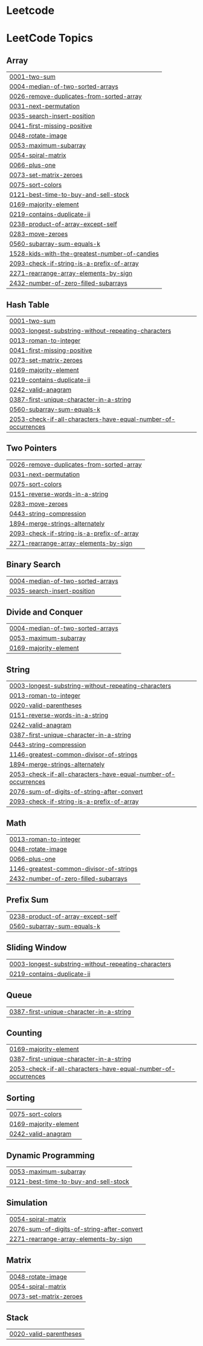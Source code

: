 # Leetcode
<!---LeetCode Topics Start-->
# LeetCode Topics
## Array
|  |
| ------- |
| [0001-two-sum](https://github.com/kiranmai1226/Leetcode/tree/master/0001-two-sum) |
| [0004-median-of-two-sorted-arrays](https://github.com/kiranmai1226/Leetcode/tree/master/0004-median-of-two-sorted-arrays) |
| [0026-remove-duplicates-from-sorted-array](https://github.com/kiranmai1226/Leetcode/tree/master/0026-remove-duplicates-from-sorted-array) |
| [0031-next-permutation](https://github.com/kiranmai1226/Leetcode/tree/master/0031-next-permutation) |
| [0035-search-insert-position](https://github.com/kiranmai1226/Leetcode/tree/master/0035-search-insert-position) |
| [0041-first-missing-positive](https://github.com/kiranmai1226/Leetcode/tree/master/0041-first-missing-positive) |
| [0048-rotate-image](https://github.com/kiranmai1226/Leetcode/tree/master/0048-rotate-image) |
| [0053-maximum-subarray](https://github.com/kiranmai1226/Leetcode/tree/master/0053-maximum-subarray) |
| [0054-spiral-matrix](https://github.com/kiranmai1226/Leetcode/tree/master/0054-spiral-matrix) |
| [0066-plus-one](https://github.com/kiranmai1226/Leetcode/tree/master/0066-plus-one) |
| [0073-set-matrix-zeroes](https://github.com/kiranmai1226/Leetcode/tree/master/0073-set-matrix-zeroes) |
| [0075-sort-colors](https://github.com/kiranmai1226/Leetcode/tree/master/0075-sort-colors) |
| [0121-best-time-to-buy-and-sell-stock](https://github.com/kiranmai1226/Leetcode/tree/master/0121-best-time-to-buy-and-sell-stock) |
| [0169-majority-element](https://github.com/kiranmai1226/Leetcode/tree/master/0169-majority-element) |
| [0219-contains-duplicate-ii](https://github.com/kiranmai1226/Leetcode/tree/master/0219-contains-duplicate-ii) |
| [0238-product-of-array-except-self](https://github.com/kiranmai1226/Leetcode/tree/master/0238-product-of-array-except-self) |
| [0283-move-zeroes](https://github.com/kiranmai1226/Leetcode/tree/master/0283-move-zeroes) |
| [0560-subarray-sum-equals-k](https://github.com/kiranmai1226/Leetcode/tree/master/0560-subarray-sum-equals-k) |
| [1528-kids-with-the-greatest-number-of-candies](https://github.com/kiranmai1226/Leetcode/tree/master/1528-kids-with-the-greatest-number-of-candies) |
| [2093-check-if-string-is-a-prefix-of-array](https://github.com/kiranmai1226/Leetcode/tree/master/2093-check-if-string-is-a-prefix-of-array) |
| [2271-rearrange-array-elements-by-sign](https://github.com/kiranmai1226/Leetcode/tree/master/2271-rearrange-array-elements-by-sign) |
| [2432-number-of-zero-filled-subarrays](https://github.com/kiranmai1226/Leetcode/tree/master/2432-number-of-zero-filled-subarrays) |
## Hash Table
|  |
| ------- |
| [0001-two-sum](https://github.com/kiranmai1226/Leetcode/tree/master/0001-two-sum) |
| [0003-longest-substring-without-repeating-characters](https://github.com/kiranmai1226/Leetcode/tree/master/0003-longest-substring-without-repeating-characters) |
| [0013-roman-to-integer](https://github.com/kiranmai1226/Leetcode/tree/master/0013-roman-to-integer) |
| [0041-first-missing-positive](https://github.com/kiranmai1226/Leetcode/tree/master/0041-first-missing-positive) |
| [0073-set-matrix-zeroes](https://github.com/kiranmai1226/Leetcode/tree/master/0073-set-matrix-zeroes) |
| [0169-majority-element](https://github.com/kiranmai1226/Leetcode/tree/master/0169-majority-element) |
| [0219-contains-duplicate-ii](https://github.com/kiranmai1226/Leetcode/tree/master/0219-contains-duplicate-ii) |
| [0242-valid-anagram](https://github.com/kiranmai1226/Leetcode/tree/master/0242-valid-anagram) |
| [0387-first-unique-character-in-a-string](https://github.com/kiranmai1226/Leetcode/tree/master/0387-first-unique-character-in-a-string) |
| [0560-subarray-sum-equals-k](https://github.com/kiranmai1226/Leetcode/tree/master/0560-subarray-sum-equals-k) |
| [2053-check-if-all-characters-have-equal-number-of-occurrences](https://github.com/kiranmai1226/Leetcode/tree/master/2053-check-if-all-characters-have-equal-number-of-occurrences) |
## Two Pointers
|  |
| ------- |
| [0026-remove-duplicates-from-sorted-array](https://github.com/kiranmai1226/Leetcode/tree/master/0026-remove-duplicates-from-sorted-array) |
| [0031-next-permutation](https://github.com/kiranmai1226/Leetcode/tree/master/0031-next-permutation) |
| [0075-sort-colors](https://github.com/kiranmai1226/Leetcode/tree/master/0075-sort-colors) |
| [0151-reverse-words-in-a-string](https://github.com/kiranmai1226/Leetcode/tree/master/0151-reverse-words-in-a-string) |
| [0283-move-zeroes](https://github.com/kiranmai1226/Leetcode/tree/master/0283-move-zeroes) |
| [0443-string-compression](https://github.com/kiranmai1226/Leetcode/tree/master/0443-string-compression) |
| [1894-merge-strings-alternately](https://github.com/kiranmai1226/Leetcode/tree/master/1894-merge-strings-alternately) |
| [2093-check-if-string-is-a-prefix-of-array](https://github.com/kiranmai1226/Leetcode/tree/master/2093-check-if-string-is-a-prefix-of-array) |
| [2271-rearrange-array-elements-by-sign](https://github.com/kiranmai1226/Leetcode/tree/master/2271-rearrange-array-elements-by-sign) |
## Binary Search
|  |
| ------- |
| [0004-median-of-two-sorted-arrays](https://github.com/kiranmai1226/Leetcode/tree/master/0004-median-of-two-sorted-arrays) |
| [0035-search-insert-position](https://github.com/kiranmai1226/Leetcode/tree/master/0035-search-insert-position) |
## Divide and Conquer
|  |
| ------- |
| [0004-median-of-two-sorted-arrays](https://github.com/kiranmai1226/Leetcode/tree/master/0004-median-of-two-sorted-arrays) |
| [0053-maximum-subarray](https://github.com/kiranmai1226/Leetcode/tree/master/0053-maximum-subarray) |
| [0169-majority-element](https://github.com/kiranmai1226/Leetcode/tree/master/0169-majority-element) |
## String
|  |
| ------- |
| [0003-longest-substring-without-repeating-characters](https://github.com/kiranmai1226/Leetcode/tree/master/0003-longest-substring-without-repeating-characters) |
| [0013-roman-to-integer](https://github.com/kiranmai1226/Leetcode/tree/master/0013-roman-to-integer) |
| [0020-valid-parentheses](https://github.com/kiranmai1226/Leetcode/tree/master/0020-valid-parentheses) |
| [0151-reverse-words-in-a-string](https://github.com/kiranmai1226/Leetcode/tree/master/0151-reverse-words-in-a-string) |
| [0242-valid-anagram](https://github.com/kiranmai1226/Leetcode/tree/master/0242-valid-anagram) |
| [0387-first-unique-character-in-a-string](https://github.com/kiranmai1226/Leetcode/tree/master/0387-first-unique-character-in-a-string) |
| [0443-string-compression](https://github.com/kiranmai1226/Leetcode/tree/master/0443-string-compression) |
| [1146-greatest-common-divisor-of-strings](https://github.com/kiranmai1226/Leetcode/tree/master/1146-greatest-common-divisor-of-strings) |
| [1894-merge-strings-alternately](https://github.com/kiranmai1226/Leetcode/tree/master/1894-merge-strings-alternately) |
| [2053-check-if-all-characters-have-equal-number-of-occurrences](https://github.com/kiranmai1226/Leetcode/tree/master/2053-check-if-all-characters-have-equal-number-of-occurrences) |
| [2076-sum-of-digits-of-string-after-convert](https://github.com/kiranmai1226/Leetcode/tree/master/2076-sum-of-digits-of-string-after-convert) |
| [2093-check-if-string-is-a-prefix-of-array](https://github.com/kiranmai1226/Leetcode/tree/master/2093-check-if-string-is-a-prefix-of-array) |
## Math
|  |
| ------- |
| [0013-roman-to-integer](https://github.com/kiranmai1226/Leetcode/tree/master/0013-roman-to-integer) |
| [0048-rotate-image](https://github.com/kiranmai1226/Leetcode/tree/master/0048-rotate-image) |
| [0066-plus-one](https://github.com/kiranmai1226/Leetcode/tree/master/0066-plus-one) |
| [1146-greatest-common-divisor-of-strings](https://github.com/kiranmai1226/Leetcode/tree/master/1146-greatest-common-divisor-of-strings) |
| [2432-number-of-zero-filled-subarrays](https://github.com/kiranmai1226/Leetcode/tree/master/2432-number-of-zero-filled-subarrays) |
## Prefix Sum
|  |
| ------- |
| [0238-product-of-array-except-self](https://github.com/kiranmai1226/Leetcode/tree/master/0238-product-of-array-except-self) |
| [0560-subarray-sum-equals-k](https://github.com/kiranmai1226/Leetcode/tree/master/0560-subarray-sum-equals-k) |
## Sliding Window
|  |
| ------- |
| [0003-longest-substring-without-repeating-characters](https://github.com/kiranmai1226/Leetcode/tree/master/0003-longest-substring-without-repeating-characters) |
| [0219-contains-duplicate-ii](https://github.com/kiranmai1226/Leetcode/tree/master/0219-contains-duplicate-ii) |
## Queue
|  |
| ------- |
| [0387-first-unique-character-in-a-string](https://github.com/kiranmai1226/Leetcode/tree/master/0387-first-unique-character-in-a-string) |
## Counting
|  |
| ------- |
| [0169-majority-element](https://github.com/kiranmai1226/Leetcode/tree/master/0169-majority-element) |
| [0387-first-unique-character-in-a-string](https://github.com/kiranmai1226/Leetcode/tree/master/0387-first-unique-character-in-a-string) |
| [2053-check-if-all-characters-have-equal-number-of-occurrences](https://github.com/kiranmai1226/Leetcode/tree/master/2053-check-if-all-characters-have-equal-number-of-occurrences) |
## Sorting
|  |
| ------- |
| [0075-sort-colors](https://github.com/kiranmai1226/Leetcode/tree/master/0075-sort-colors) |
| [0169-majority-element](https://github.com/kiranmai1226/Leetcode/tree/master/0169-majority-element) |
| [0242-valid-anagram](https://github.com/kiranmai1226/Leetcode/tree/master/0242-valid-anagram) |
## Dynamic Programming
|  |
| ------- |
| [0053-maximum-subarray](https://github.com/kiranmai1226/Leetcode/tree/master/0053-maximum-subarray) |
| [0121-best-time-to-buy-and-sell-stock](https://github.com/kiranmai1226/Leetcode/tree/master/0121-best-time-to-buy-and-sell-stock) |
## Simulation
|  |
| ------- |
| [0054-spiral-matrix](https://github.com/kiranmai1226/Leetcode/tree/master/0054-spiral-matrix) |
| [2076-sum-of-digits-of-string-after-convert](https://github.com/kiranmai1226/Leetcode/tree/master/2076-sum-of-digits-of-string-after-convert) |
| [2271-rearrange-array-elements-by-sign](https://github.com/kiranmai1226/Leetcode/tree/master/2271-rearrange-array-elements-by-sign) |
## Matrix
|  |
| ------- |
| [0048-rotate-image](https://github.com/kiranmai1226/Leetcode/tree/master/0048-rotate-image) |
| [0054-spiral-matrix](https://github.com/kiranmai1226/Leetcode/tree/master/0054-spiral-matrix) |
| [0073-set-matrix-zeroes](https://github.com/kiranmai1226/Leetcode/tree/master/0073-set-matrix-zeroes) |
## Stack
|  |
| ------- |
| [0020-valid-parentheses](https://github.com/kiranmai1226/Leetcode/tree/master/0020-valid-parentheses) |
<!---LeetCode Topics End-->